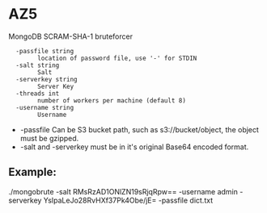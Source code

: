 # AZ5
MongoDB SCRAM-SHA-1 bruteforcer


```Usage of ./mongobrute_hash:
  -passfile string
    	location of password file, use '-' for STDIN
  -salt string
    	Salt
  -serverkey string
    	Server Key
  -threads int
    	number of workers per machine (default 8)
  -username string
    	Username
```

* -passfile Can be S3 bucket path, such as s3://bucket/object, the object must be gzipped. 
* -salt and -serverkey must be in it's original Base64 encoded format.

## Example:
./mongobrute -salt RMsRzAD1ONlZN19sRjqRpw== -username admin -serverkey YsIpaLeJo28RvHXf37Pk4Obe/jE= -passfile dict.txt
